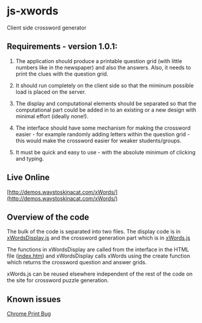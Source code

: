 # js-xwords #

Client side crossword generator

## Requirements - version 1.0.1: ##

1. The application should produce a printable question grid (with little numbers like in the newspaper) and also the answers. Also, it needs to print the clues with the question grid.

2. It should run completely on the client side so that the miminum possible load is placed on the server.

3. The display and computational elements should be separated so that the computational part could be added in to an existing or a new design with minimal effort (ideally none!).

4. The interface should have some mechanism for making the crossword easier - for example randomly adding letters within the question grid - this would make the crossword easier for weaker students/groups.

5. It must be quick and easy to use - with the absolute minimum of clicking and typing.


## Live Online ##

[http://demos.waystoskinacat.com/xWords/](http://demos.waystoskinacat.com/xWords/) 

## Overview of the code ##

The bulk of the code is separated into two files.  The display code is in [xWordsDisplay.js](src/js/xWordsDisplay.js) and the crossword generation part which is in [xWords.js](src/js/xWords.js)

The functions in xWordsDisplay are called from the interface in the HTML file ([index.htm](src/index.htm)) and xWordsDisplay calls xWords using the create function which returns the crossword question and answer grids.

xWords.js can be reused elsewhere independent of the rest of the code on the site for crossword puzzle generation.

## Known issues ##
[Chrome Print Bug](https://github.com/waystoskinacat/js-xwords/issues/6)